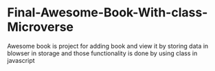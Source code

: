 # Final-Awesome-Book-With-class-Microverse
Awesome book is project for adding book and view it by storing data in blowser in storage and those functionality is done by using class in javascript
